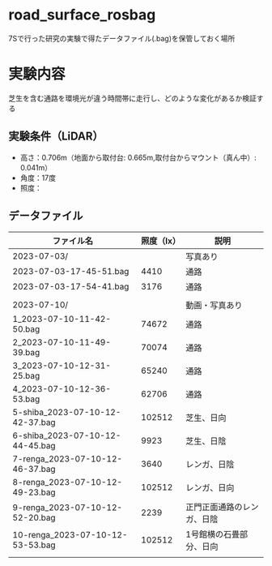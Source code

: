 # road_surface_rosbag
7Sで行った研究の実験で得たデータファイル(.bag)を保管しておく場所

# 実験内容
芝生を含む通路を環境光が違う時間帯に走行し、どのような変化があるか検証する

## 実験条件（LiDAR）
* 高さ：0.706m（地面から取付台: 0.665m,取付台からマウント（真ん中）: 0.041m）
* 角度：17度
* 照度：


## データファイル
| ファイル名                       | 照度（lx） | 説明                       | 
| -------------------------------- | ---------- | -------------------------- | 
| 2023-07-03/                      |            | 写真あり                   | 
| 2023-07-03-17-45-51.bag          | 4410       | 通路                       | 
| 2023-07-03-17-54-41.bag          | 3176       | 通路                       | 
|                                  |            |                            | 
| 2023-07-10/                      |            | 動画・写真あり             | 
| 1_2023-07-10-11-42-50.bag        | 74672      | 通路                       | 
| 2_2023-07-10-11-49-39.bag        | 70074      | 通路                       | 
| 3_2023-07-10-12-31-25.bag        | 65240      | 通路                       | 
| 4_2023-07-10-12-36-53.bag        | 62706      | 通路                       | 
| 5-shiba_2023-07-10-12-42-37.bag  | 102512     | 芝生、日向                 | 
| 6-shiba_2023-07-10-12-44-45.bag  | 9923       | 芝生、日陰                 | 
| 7-renga_2023-07-10-12-46-37.bag  | 3640       | レンガ、日陰               | 
| 8-renga_2023-07-10-12-49-23.bag  | 102512     | レンガ、日向               | 
| 9-renga_2023-07-10-12-52-20.bag  | 2239       | 正門正面通路のレンガ、日陰 | 
| 10-renga_2023-07-10-12-53-53.bag | 102512     | 1号館横の石畳部分、日向    | 
|                                  |            |                            | 